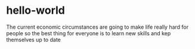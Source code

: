 # hello-world
The current economic circumstances are going to make life really hard for people so the best thing for everyone is to learn new skills and kep themselves up to date 

